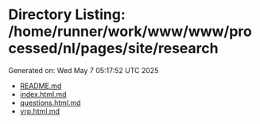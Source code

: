 # Directory Listing: /home/runner/work/www/www/processed/nl/pages/site/research
Generated on: Wed May  7 05:17:52 UTC 2025

- [README.md](README.md)
- [index.html.md](index.html.md)
- [questions.html.md](questions.html.md)
- [vrp.html.md](vrp.html.md)
